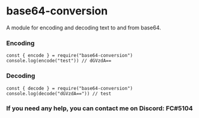 # base64-conversion

A module for encoding and decoding text to and from base64.

### Encoding

```
const { encode } = require("base64-conversion")
console.log(encode("test")) // dGVzdA==
```

### Decoding

```
const { decode } = require("base64-conversion")
console.log(decode("dGVzdA==")) // test
```

### If you need any help, you can contact me on Discord: FC#5104
